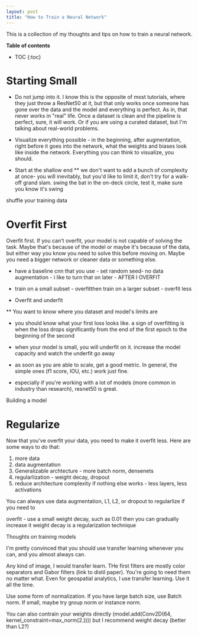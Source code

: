 ```yaml
---
layout: post
title: "How to Train a Neural Network"
---
```


This is a collection of my thoughts and tips on how to train a neural network.

<b>Table of contents</b>
* TOC
{:toc}


# Starting Small

* Do not jump into it. I know this is the opposite of most tutorials, where they just throw a ResNet50 at it, but that only works once someone has gone over the data and the model and everything is perfect. As in, that never works in "real" life. Once a dataset is clean and the pipeline is perfect, sure, it will work. Or if you are using a curated dataset, but I'm talking about real-world problems.

* Visualize everything possible - in the beginning, after augmentation, right before it goes into the network, what the weights and biases look like inside the network. Everything you can think to visualize, you should.


* Start at the shallow end
** we don't want to add a bunch of complexity at once- you will inevitably, but you'd like to limit it, don't try for a walk-off grand slam. swing the bat in the on-deck circle, test it, make sure you know it's swing


shuffle your training data

# Overfit First

Overfit first. If you can't overfit, your model is not capable of solving the task. Maybe that's because of the model or maybe it's because of the data, but either way you know you need to solve this before moving on. Maybe you need a bigger network or cleaner data or something else.


* have a baseline cnn that you use - set random seed- no data augmentation - i like to turn that on later - AFTER I OVERFIT

* train on a small subset - overfitthen train on a larger subset - overfit less


* Overfit and underfit



** You want to know where you dataset and model's limits are


* you should know what your first loss looks like. a sign of overfitting is when the loss drops significantly from the end of the first epoch to the beginning of the second


* when your model is small, you will underfit on it. increase the model capacity and watch the underfit go away

* as soon as you are able to scale, get a good metric. In general, the simple ones (f1 score, IOU, etc.) work just fine.

* especially if you're working with a lot of models (more common in industry than research), resnet50 is great.


Building a model

# Regularize

Now that you've overfit your data, you need to make it overfit less. Here are some ways to do that:

1. more data
2. data augmentation
3. Generalizable archtecture - more batch norm, densenets
4. regularlization - weight decay, dropout
5. reduce architecture complexity if nothing else works - less layers, less activations

You can always use data augmentation, L1, L2, or dropout to regularlize if you need to


overfit - use a small weight decay, such as 0.01
then you can gradually increase it
weight decay is a regularization technique









Thoughts on training models




I'm pretty convinced that you should use transfer learning whenever you can, and you almost always can.

Any kind of image, I would transfer learn. THe first filters are mostly color separators and Gabor filters (link to distil paper). You're going to need them no matter what. Even for geospatial analytics, I use transfer learning. Use it all the time.


Use some form of normalization. If you have large batch size, use Batch norm. If small, maybe try group norm or instance norm.






You can also contrain your weights directly (model.add(Conv2D(64, kernel_constraint=max_norm(2.)))) but I recommend weight decay (better than L2?)







